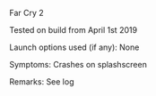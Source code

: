 Far Cry 2

Tested on build from April 1st 2019

Launch options used (if any):
None

Symptoms:
Crashes on splashscreen

Remarks:
See log

